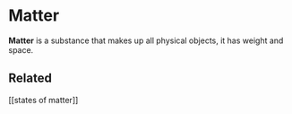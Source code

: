 # Matter
**Matter** is a substance that makes up all physical objects, it has weight and space. 
## Related
[[states of matter]]